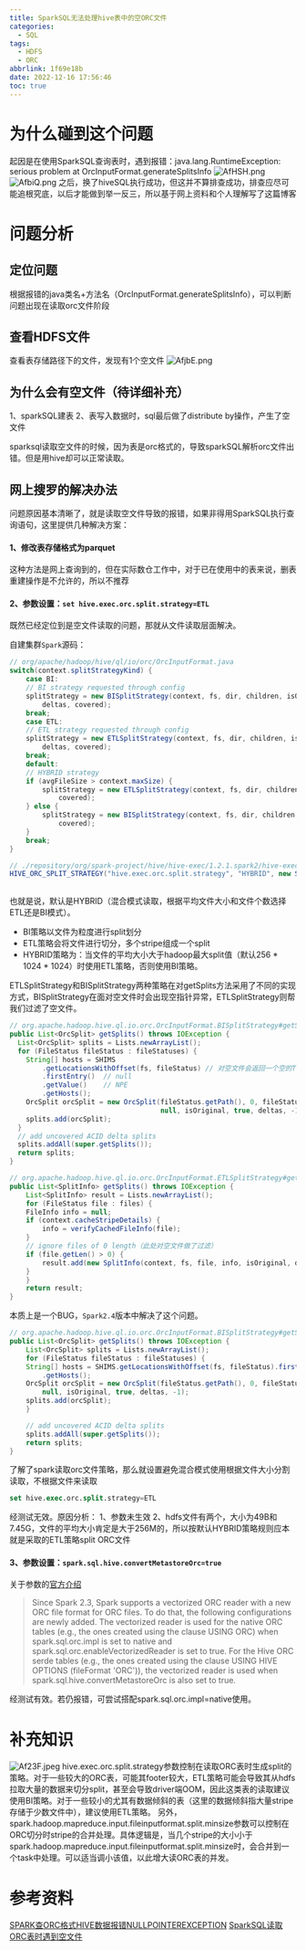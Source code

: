 ```yaml
---
title: SparkSQL无法处理hive表中的空ORC文件
categories:
  - SQL
tags:
  - HDFS
  - ORC
abbrlink: 1f69e18b
date: 2022-12-16 17:56:46
toc: true
---
```


# 为什么碰到这个问题
起因是在使用SparkSQL查询表时，遇到报错：java.lang.RuntimeException: serious problem at OrcInputFormat.generateSplitsInfo
![AfHSH.png](https://i.328888.xyz/2022/12/19/AfHSH.png)
![AfbiQ.png](https://i.328888.xyz/2022/12/19/AfbiQ.png)
之后，换了hiveSQL执行成功，但这并不算排查成功，排查应尽可能追根究底，以后才能做到举一反三，所以基于网上资料和个人理解写了这篇博客

# 问题分析
## 定位问题
根据报错的java类名+方法名（OrcInputFormat.generateSplitsInfo），可以判断问题出现在读取orc文件阶段

## 查看HDFS文件
查看表存储路径下的文件，发现有1个空文件
![AfjbE.png](https://i.328888.xyz/2022/12/19/AfjbE.png)

## 为什么会有空文件（待详细补充）
1、sparkSQL建表
2、表写入数据时，sql最后做了distribute by操作，产生了空文件

sparksql读取空文件的时候，因为表是orc格式的，导致sparkSQL解析orc文件出错。但是用hive却可以正常读取。

## 网上搜罗的解决办法
问题原因基本清晰了，就是读取空文件导致的报错，如果非得用SparkSQL执行查询语句，这里提供几种解决方案：

#### 1、修改表存储格式为parquet
这种方法是网上查询到的，但在实际数仓工作中，对于已在使用中的表来说，删表重建操作是不允许的，所以不推荐

#### 2、参数设置：`set hive.exec.orc.split.strategy=ETL`
既然已经定位到是空文件读取的问题，那就从文件读取层面解决。

自建集群`Spark`源码：
```java
// org/apache/hadoop/hive/ql/io/orc/OrcInputFormat.java
switch(context.splitStrategyKind) {
    case BI:
    // BI strategy requested through config
    splitStrategy = new BISplitStrategy(context, fs, dir, children, isOriginal,
        deltas, covered);
    break;
    case ETL:
    // ETL strategy requested through config
    splitStrategy = new ETLSplitStrategy(context, fs, dir, children, isOriginal,
        deltas, covered);
    break;
    default:
    // HYBRID strategy
    if (avgFileSize > context.maxSize) {
        splitStrategy = new ETLSplitStrategy(context, fs, dir, children, isOriginal, deltas,
            covered);
    } else {
        splitStrategy = new BISplitStrategy(context, fs, dir, children, isOriginal, deltas,
            covered);
    }
    break;
}

// ./repository/org/spark-project/hive/hive-exec/1.2.1.spark2/hive-exec-1.2.1.spark2.jar!/org/apache/hadoop/hive/conf/HiveConf.class
HIVE_ORC_SPLIT_STRATEGY("hive.exec.orc.split.strategy", "HYBRID", new StringSet(new String[]{"HYBRID", "BI", "ETL"}), "This is not a user level config. BI strategy is used when the requirement is to spend less time in split generation as opposed to query execution (split generation does not read or cache file footers). ETL strategy is used when spending little more time in split generation is acceptable (split generation reads and caches file footers). HYBRID chooses between the above strategies based on heuristics.")      
  

```
也就是说，默认是HYBRID（混合模式读取，根据平均文件大小和文件个数选择ETL还是BI模式）。
+ BI策略以文件为粒度进行split划分
+ ETL策略会将文件进行切分，多个stripe组成一个split
+ HYBRID策略为：当文件的平均大小大于hadoop最大split值（默认256 * 1024 * 1024）时使用ETL策略，否则使用BI策略。

ETLSplitStrategy和BISplitStrategy两种策略在对getSplits方法采用了不同的实现方式，BISplitStrategy在面对空文件时会出现空指针异常，ETLSplitStrategy则帮我们过滤了空文件。
```java
// org.apache.hadoop.hive.ql.io.orc.OrcInputFormat.BISplitStrategy#getSplits
public List<OrcSplit> getSplits() throws IOException {
  List<OrcSplit> splits = Lists.newArrayList();
  for (FileStatus fileStatus : fileStatuses) {
    String[] hosts = SHIMS
        .getLocationsWithOffset(fs, fileStatus) // 对空文件会返回一个空的TreeMap
        .firstEntry()  // null
        .getValue()    // NPE
        .getHosts();
    OrcSplit orcSplit = new OrcSplit(fileStatus.getPath(), 0, fileStatus.getLen(), hosts,
                                     null, isOriginal, true, deltas, -1);
    splits.add(orcSplit);
  }
  // add uncovered ACID delta splits
  splits.addAll(super.getSplits());
  return splits;
}

// org.apache.hadoop.hive.ql.io.orc.OrcInputFormat.ETLSplitStrategy#getSplits
public List<SplitInfo> getSplits() throws IOException {
    List<SplitInfo> result = Lists.newArrayList();
    for (FileStatus file : files) {
    FileInfo info = null;
    if (context.cacheStripeDetails) {
        info = verifyCachedFileInfo(file);
    }
    // ignore files of 0 length（此处对空文件做了过滤）
    if (file.getLen() > 0) {
        result.add(new SplitInfo(context, fs, file, info, isOriginal, deltas, true, dir, covered));
    }
    }
    return result;
}
```
 本质上是一个BUG，`Spark2.4`版本中解决了这个问题。
```java
// org.apache.hadoop.hive.ql.io.orc.OrcInputFormat.BISplitStrategy#getSplits
public List<OrcSplit> getSplits() throws IOException {
    List<OrcSplit> splits = Lists.newArrayList();
    for (FileStatus fileStatus : fileStatuses) {
    String[] hosts = SHIMS.getLocationsWithOffset(fs, fileStatus).firstEntry().getValue()
        .getHosts();
    OrcSplit orcSplit = new OrcSplit(fileStatus.getPath(), 0, fileStatus.getLen(), hosts,
        null, isOriginal, true, deltas, -1);
    splits.add(orcSplit);
    }

    // add uncovered ACID delta splits
    splits.addAll(super.getSplits());
    return splits;
}
```
了解了spark读取orc文件策略，那么就设置避免混合模式使用根据文件大小分割读取，不根据文件来读取
```sql
set hive.exec.orc.split.strategy=ETL
```
经测试无效。原因分析：
1、参数未生效
2、hdfs文件有两个，大小为49B和7.45G，文件的平均大小肯定是大于256M的，所以按默认HYBRID策略规则应本就是采取的ETL策略split ORC文件

#### 3、参数设置：`spark.sql.hive.convertMetastoreOrc=true`
关于参数的[官方介绍](https://spark.apache.org/docs/2.3.3/sql-programming-guide.html#orc-files)
>Since Spark 2.3, Spark supports a vectorized ORC reader with a new ORC file format for ORC files. To do that, the following configurations are newly added. The vectorized reader is used for the native ORC tables (e.g., the ones created using the clause USING ORC) when spark.sql.orc.impl is set to native and spark.sql.orc.enableVectorizedReader is set to true. For the Hive ORC serde tables (e.g., the ones created using the clause USING HIVE OPTIONS (fileFormat 'ORC')), the vectorized reader is used when spark.sql.hive.convertMetastoreOrc is also set to true.

经测试有效。若仍报错，可尝试搭配spark.sql.orc.impl=native使用。



# 补充知识

![Af23F.jpeg](https://i.328888.xyz/2022/12/19/Af23F.jpeg)
hive.exec.orc.split.strategy参数控制在读取ORC表时生成split的策略。对于一些较大的ORC表，可能其footer较大，ETL策略可能会导致其从hdfs拉取大量的数据来切分split，甚至会导致driver端OOM，因此这类表的读取建议使用BI策略。对于一些较小的尤其有数据倾斜的表（这里的数据倾斜指大量stripe存储于少数文件中），建议使用ETL策略。
另外，spark.hadoop.mapreduce.input.fileinputformat.split.minsize参数可以控制在ORC切分时stripe的合并处理。具体逻辑是，当几个stripe的大小小于spark.hadoop.mapreduce.input.fileinputformat.split.minsize时，会合并到一个task中处理。可以适当调小该值，以此增大读ORC表的并发。

# 参考资料
[SPARK查ORC格式HIVE数据报错NULLPOINTEREXCEPTION](https://www.freesion.com/article/8054484645/)
[SparkSQL读取ORC表时遇到空文件](https://blog.csdn.net/weixin_45240507/article/details/124689323?spm=1001.2101.3001.6650.7&utm_medium=distribute.pc_relevant.none-task-blog-2%7Edefault%7EBlogCommendFromBaidu%7ERate-7-124689323-blog-100524131.pc_relevant_default&depth_1-utm_source=distribute.pc_relevant.none-task-blog-2%7Edefault%7EBlogCommendFromBaidu%7ERate-7-124689323-blog-100524131.pc_relevant_default&utm_relevant_index=7)